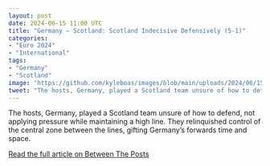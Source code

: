 ```yaml
---
layout: post
date: 2024-06-15 11:00 UTC
title: "Germany — Scotland: Scotland Indecisive Defensively (5-1)"
categories:
- "Euro 2024"
- "International"
tags:
- "Germany"
- "Scotland"
image: "https://github.com/kyleboas/images/blob/main/uploads/2024/06/15/Image-15Jun2024_10:45:42.png?raw=true"
tweet: "The hosts, Germany, played a Scotland team unsure of how to defend, not applying pressure while maintaining a high line. They relinquished control of the central zone between the lines, gifting Germany’s forwards time and space. @BetweenThePosts"
---
```


The hosts, Germany, played a Scotland team unsure of how to defend, not applying pressure while maintaining a high line. They relinquished control of the central zone between the lines, gifting Germany’s forwards time and space.

<!---more--->

[Read the full article on Between The Posts](https://betweentheposts.net/germany-scotland-scotland-indecisive-defensively-5-1/)